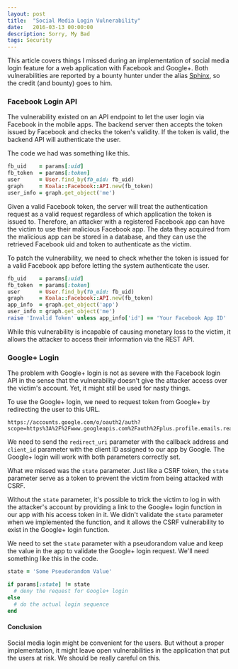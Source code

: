 ```yaml
---
layout: post
title:  "Social Media Login Vulnerability"
date:   2016-03-13 00:00:00
description: Sorry, My Bad
tags: Security
---
```


This article covers things I missed during an implementation of social media login feature for a web application with Facebook and Google+. Both vulnerabilities are reported by a bounty hunter under the alias [Sphinx](https://twitter.com/therealsphinxx), so the credit (and bounty) goes to him.

### Facebook Login API

The vulnerability existed on an API endpoint to let the user login via Facebook in the mobile apps. The backend server then accepts the token issued by Facebook and checks the token's validity. If the token is valid, the backend API will authenticate the user.

The code we had was something like this.

~~~rb
fb_uid    = params[:uid]
fb_token  = params[:token]
user      = User.find_by(fb_uid: fb_uid)
graph     = Koala::Facebook::API.new(fb_token)
user_info = graph.get_object('me')
~~~

Given a valid Facebook token, the server will treat the authentication request as a valid request regardless of which application the token is issued to. Therefore, an attacker with a registered Facebook app can have the victim to use their malicious Facebook app. The data they acquired from the malicious app can be stored in a database, and they can use the retrieved Facebook uid and token to authenticate as the victim.

To patch the vulnerability, we need to check whether the token is issued for a valid Facebook app before letting the system authenticate the user.

~~~rb
fb_uid    = params[:uid]
fb_token  = params[:token]
user      = User.find_by(fb_uid: fb_uid)
graph     = Koala::Facebook::API.new(fb_token)
app_info  = graph.get_object('app')
user_info = graph.get_object('me')
raise 'Invalid Token' unless app_info['id'] == 'Your Facebook App ID'
~~~

While this vulnerability is incapable of causing monetary loss to the victim, it allows the attacker to access their information via the REST API.

### Google+ Login

The problem with Google+ login is not as severe with the Facebook login API in the sense that the vulnerability doesn't give the attacker access over the victim's account. Yet, it might still be used for nasty things.

To use the Google+ login, we need to request token from Google+ by redirecting the user to this URL.

~~~
https://accounts.google.com/o/oauth2/auth?scope=https%3A%2F%2Fwww.googleapis.com%2Fauth%2Fplus.profile.emails.read&state=generate_a_unique_state_value&redirect_uri=callback_uri&response_type=code&client_id=client_id&access_type=offline
~~~

We need to send the `redirect_uri` parameter with the callback address and `client_id` parameter with the client ID assigned to our app by Google. The Google+ login will work with both parameters correctly set.

What we missed was the `state` parameter. Just like a CSRF token, the `state` parameter serve as a token to prevent the victim from being attacked with CSRF.

Without the `state` parameter, it's possible to trick the victim to log in with the attacker's account by providing a link to the Google+ login function in our app with his access token in it. We didn't validate the `state` parameter when we implemented the function, and it allows the CSRF vulnerability to exist in the Google+ login function.

We need to set the `state` parameter with a pseudorandom value and keep the value in the app to validate the Google+ login request. We'll need something like this in the code.

~~~rb
state = 'Some Pseudorandom Value'

if params[:state] != state
  # deny the request for Google+ login
else
  # do the actual login sequence
end
~~~

#### Conclusion

Social media login might be convenient for the users. But without a proper implementation, it might leave open vulnerabilities in the application that put the users at risk. We should be really careful on this.